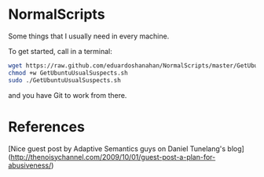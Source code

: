 NormalScripts
=============

Some things that I usually need in every machine.

To get started, call in a terminal:

```bash
wget https://raw.github.com/eduardoshanahan/NormalScripts/master/GetUbuntuUsualSuspects.sh
chmod +w GetUbuntuUsualSuspects.sh
sudo ./GetUbuntuUsualSuspects.sh
```

and you have Git to work from there.

# References #


[Nice guest post by Adaptive Semantics guys on Daniel Tunelang's blog] (http://thenoisychannel.com/2009/10/01/guest-post-a-plan-for-abusiveness/)
